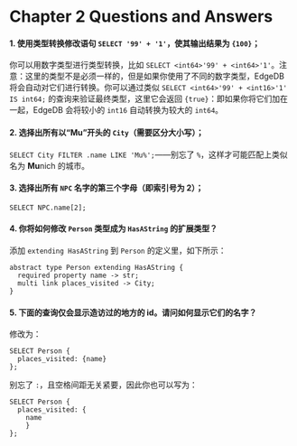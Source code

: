 # Chapter 2 Questions and Answers

#### 1. 使用类型转换修改语句 `SELECT '99' + '1'`，使其输出结果为 `{100}`；

你可以用数字类型进行类型转换，比如 `SELECT <int64>'99' + <int64>'1'`。注意：这里的类型不是必须一样的，但是如果你使用了不同的数字类型，EdgeDB 将会自动对它们进行转换。你可以通过类似 `SELECT <int64>'99' + <int16>'1' IS int64;` 的查询来验证最终类型，这里它会返回 `{true}`：即如果你将它们加在一起，EdgeDB 会将较小的 `int16` 自动转换为较大的 `int64`。

#### 2. 选择出所有以“Mu”开头的 `City`（需要区分大小写）；

`SELECT City FILTER .name LIKE 'Mu%';`——别忘了 `%`，这样才可能匹配上类似名为 **Mu**nich 的城市。

#### 3. 选择出所有 `NPC` 名字的第三个字母（即索引号为 2）；

`SELECT NPC.name[2];`

#### 4. 你将如何修改 `Person` 类型成为 `HasAString` 的扩展类型？

添加 `extending HasAString` 到 `Person` 的定义里，如下所示：

```sdl
abstract type Person extending HasAString {
  required property name -> str;
  multi link places_visited -> City;
}
```

#### 5. 下面的查询仅会显示造访过的地方的 id。请问如何显示它们的名字？

修改为：

```edgeql
SELECT Person {
  places_visited: {name}
};
```

别忘了 `:`，且空格间距无关紧要，因此你也可以写为：

```edgeql
SELECT Person {
  places_visited: {
    name
    }
};
```
